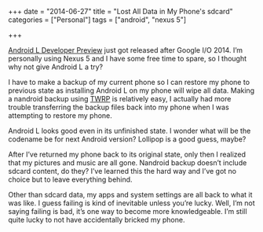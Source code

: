 +++
date = "2014-06-27"
title = "Lost All Data in My Phone's sdcard"
categories = ["Personal"]
tags = ["android", "nexus 5"]

+++

[Android L Developer Preview](https://developer.android.com/preview/setup-sdk.html) just got released after Google I/O 2014. I’m personally using Nexus 5 and I have some free time to spare, so I thought why not give Android L a try?

I have to make a backup of my current phone so I can restore my phone to previous state as installing Android L on my phone will wipe all data. Making a nandroid backup using [TWRP](https://twrp.me/) is relatively easy, I actually had more trouble transferring the backup files back into my phone when I was attempting to restore my phone.

Android L looks good even in its unfinished state. I wonder what will be the codename be for next Android version? Lollipop is a good guess, maybe?

After I’ve returned my phone back to its original state, only then I realized that my pictures and music are all gone. Nandroid backup doesn’t include sdcard content, do they? I’ve learned this the hard way and I’ve got no choice but to leave everything behind.

Other than sdcard data, my apps and system settings are all back to what it was like. I guess failing is kind of inevitable unless you’re lucky. Well, I’m not saying failing is bad, it’s one way to become more knowledgeable. I’m still quite lucky to not have accidentally bricked my phone.
